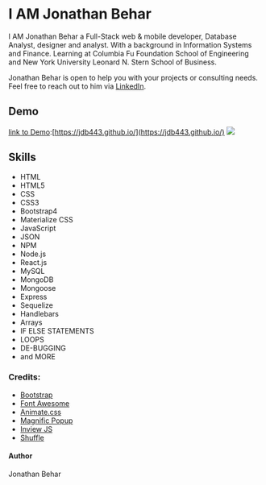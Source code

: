 # I AM Jonathan Behar
I AM Jonathan Behar a Full-Stack web & mobile developer, Database Analyst, designer and analyst. With a background in Information Systems and Finance. Learning at Columbia Fu Foundation School of Engineering and New York University Leonard N. Stern School of Business.

Jonathan Behar is open to help you with your projects or consulting needs.
Feel free to reach out to him via <a href="https://www.linkedin.com/in/jbehar/" target="_blank">LinkedIn</a>.


## Demo
[link to Demo](https://jdb443.github.io/):[https://jdb443.github.io/](https://jdb443.github.io/)
<img src="./assets/images/works/jdb443_Home_Page_DCA.png">


## Skills
- HTML
- HTML5
- CSS
- CSS3
- Bootstrap4
- Materialize CSS
- JavaScript
- JSON
- NPM
- Node.js
- React.js
- MySQL
- MongoDB
- Mongoose
- Express
- Sequelize
- Handlebars
- Arrays
- IF ELSE STATEMENTS
- LOOPS
- DE-BUGGING
- and MORE


### Credits: 
- <a href="http://getbootstrap.com/" target="_blank">Bootstrap</a>
- <a href="https://fortawesome.github.io/Font-Awesome/" target="_blank">Font Awesome</a>
- <a href="https://daneden.github.io/animate.css/" target="_blank">Animate.css</a>
- <a href="http://dimsemenov.com/plugins/magnific-popup/" target="_blank">Magnific Popup</a>
- <a href="https://github.com/protonet/jquery.inview" target="_blank">Inview JS</a>
- <a href="http://vestride.github.io/Shuffle/" target="_blank">Shuffle</a>


#### Author
Jonathan Behar
